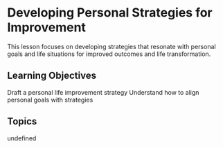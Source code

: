 # Developing Personal Strategies for Improvement

This lesson focuses on developing strategies that resonate with personal goals and life situations for improved outcomes and life transformation.

## Learning Objectives
Draft a personal life improvement strategy
Understand how to align personal goals with strategies

## Topics
undefined